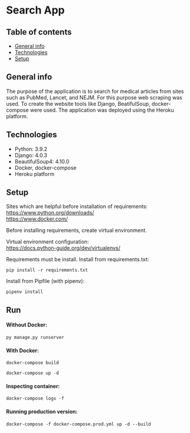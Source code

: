 # Search App

## Table of contents
* [General info](#general-info)
* [Technologies](#technologies)
* [Setup](#setup)

## General info
The purpose of the application is to search for medical articles from sites such as PubMed, Lancet, and NEJM. 
For this purpose web scraping was used. To create the website tools like Django, BeatifulSoup, docker-compose were used. 
The application was deployed using the Heroku platform.


## Technologies
* Python: 3.9.2
* Django: 4.0.3
* BeautifulSoup4: 4.10.0
* Docker, docker-compose
* Heroku platform


## Setup
Sites which are helpful before installation of requirements:    
https://www.python.org/downloads/  
https://www.docker.com/

Before installing requirements, create virtual environment.

Virtual environment configuration:  
https://docs.python-guide.org/dev/virtualenvs/

Requirements must be install. Install from requirements.txt:
```
pip install -r requirements.txt 
```

Install from Pipfile (with pipenv):
```
pipenv install
```


## Run

#### Without Docker:
```
py manage.py runserver
```

#### With Docker:
```
docker-compose build

docker-compose up -d
```

#### Inspecting container:
```
docker-compose logs -f
```


#### Running production version:
```
docker-compose -f docker-compose.prod.yml up -d --build  
```


